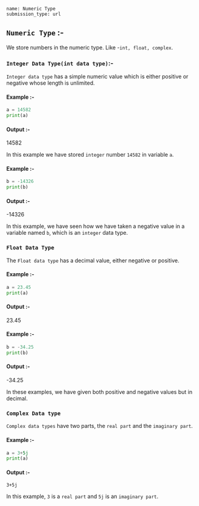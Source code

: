 ```ngMeta
name: Numeric Type
submission_type: url
```

## `Numeric Type` :-

We store numbers in the numeric type. Like -`int, float, complex`.

### `Integer Data Type(int data type)`:-

`Integer data type` has a simple numeric value which is either positive or negative whose length is unlimited.

#### Example :-

```python
a = 14582
print(a)
```
#### Output :-

14582

In this example we have stored `integer` number `14582` in variable `a`.

#### Example :-

```python
b = -14326
print(b)
```
#### Output :-

-14326

In this example, we have seen how we have taken a negative value in a variable named `b`, which is an `integer` data type.

### `Float Data Type`

  
The `Float data type` has a decimal value, either negative or positive.

#### Example :-

```python
a = 23.45
print(a)
```
#### Output :-

23.45

#### Example :-

```python
b = -34.25
print(b)
```
#### Output :-

-34.25

In these examples, we have given both positive and negative values but in decimal.


### `Complex Data type`

`Complex data types` have two parts, the `real part` and the `imaginary part`.

#### Example :-

```python
a = 3+5j
print(a)
```
#### Output :-

`3+5j`

In this example, `3` is a `real part` and `5j` is an `imaginary part`.